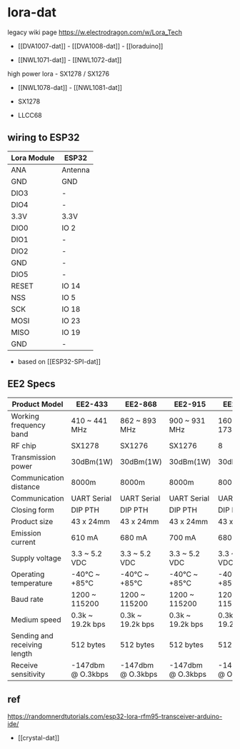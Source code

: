 # lora-dat

legacy wiki page
https://w.electrodragon.com/w/Lora_Tech

- [[DVA1007-dat]] - [[DVA1008-dat]] - [[loraduino]]

- [[NWL1071-dat]] - [[NWL1072-dat]]

high power lora - SX1278 / SX1276

- [[NWL1078-dat]] - [[NWL1081-dat]]

- SX1278
- LLCC68

## wiring to ESP32

| Lora Module | ESP32   |
| ----------- | ------- |
| ANA         | Antenna |
| GND         | GND     |
| DIO3        | -       |
| DIO4        | -       |
| 3.3V        | 3.3V    |
| DIO0        | IO 2    |
| DIO1        | -       |
| DIO2        | -       |
| GND         | -       |
| DIO5        | -       |
| RESET       | IO 14   |
| NSS         | IO 5    |
| SCK         | IO 18   |
| MOSI        | IO 23   |
| MISO        | IO 19   |
| GND         | -       |

- based on [[ESP32-SPI-dat]]

## EE2 Specs

| Product Model                | EE2-433           | EE2-868           | EE2-915           | EE2-170           |
| ---------------------------- | ----------------- | ----------------- | ----------------- | ----------------- |
| Working frequency band       | 410 ~ 441 MHz     | 862 ~ 893 MHz     | 900 ~ 931 MHz     | 160 ~ 173.5 MHz   |
| RF chip                      | SX1278            | SX1276            | SX1276            | 8                 |
| Transmission power           | 30dBm(1W)         | 30dBm(1W)         | 30dBm(1W)         | 30dBm(1W)         |
| Communication distance       | 8000m             | 8000m             | 8000m             | 8000m             |
| Communication                | UART Serial       | UART Serial       | UART Serial       | UART Serial       |
| Closing form                 | DIP PTH           | DIP PTH           | DIP PTH           | DIP PTH           |
| Product size                 | 43 x 24mm         | 43 x 24mm         | 43 x 24mm         | 43 x 24mm         |
| Emission current             | 610 mA            | 680 mA            | 700 mA            | 680 mA            |
| Supply voltage               | 3.3 ~ 5.2 VDC     | 3.3 ~ 5.2 VDC     | 3.3 ~ 5.2 VDC     | 3.3 ~ 5.2 VDC     |
| Operating temperature        | -40℃ ~ +85℃       | -40℃ ~ +85℃       | -40℃ ~ +85℃       | -40℃ ~ +85℃       |
| Baud rate                    | 1200 ~ 115200     | 1200 ~ 115200     | 1200 ~ 115200     | 1200 ~ 115200     |
| Medium speed                 | 0.3k ~ 19.2k bps  | 0.3k ~ 19.2k bps  | 0.3k ~ 19.2k bps  | 0.3k ~ 19.2k bps  |
| Sending and receiving length | 512 bytes         | 512 bytes         | 512 bytes         | 512 bytes         |
| Receive sensitivity          | -147dbm @ O.3kbps | -147dbm @ O.3kbps | -147dbm @ O.3kbps | -147dbm @ O.3kbps |

## ref

https://randomnerdtutorials.com/esp32-lora-rfm95-transceiver-arduino-ide/

- [[crystal-dat]]